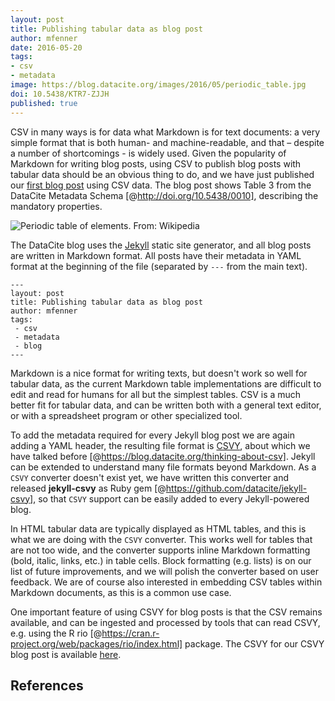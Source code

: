 ```yaml
---
layout: post
title: Publishing tabular data as blog post
author: mfenner
date: 2016-05-20
tags:
- csv
- metadata
image: https://blog.datacite.org/images/2016/05/periodic_table.jpg
doi: 10.5438/KTR7-ZJJH
published: true
---
```

CSV in many ways is for data what Markdown is for text documents: a very simple format that is both human- and machine-readable, and that – despite a number of shortcomings - is widely used. Given the popularity of Markdown for writing blog posts, using CSV to publish blog posts with tabular data should be an obvious thing to do, and we have just published our [first blog post](/datacite-mandatory-properties/) using CSV data. The blog post shows Table 3 from the DataCite Metadata Schema [@http://doi.org/10.5438/0010], describing the mandatory properties.

![Periodic table of elements. From: [Wikipedia](https://en.wikipedia.org/wiki/Periodic_table)](/images/2016/05/periodic_table.jpg)

The DataCite blog uses the [Jekyll](https://jekyllrb.com) static site generator, and all blog posts are written in Markdown format. All posts have their metadata in YAML format at the beginning of the file (separated by `---` from the main text).

```
---
layout: post
title: Publishing tabular data as blog post
author: mfenner
tags:
 - csv
 - metadata
 - blog
---
```

Markdown is a nice format for writing texts, but doesn't work so well for tabular data, as the current Markdown table implementations are difficult to edit and read for humans for all but the simplest tables. CSV is a much better fit for tabular data, and can be written both with a general text editor, or with a spreadsheet program or other specialized tool.

To add the metadata required for every Jekyll blog post we are again adding a YAML header, the resulting file format is [CSVY](http://csvy.org), about which we have talked before [@https://blog.datacite.org/thinking-about-csv]. Jekyll can be extended to understand many file formats beyond Markdown. As a `CSVY` converter doesn't exist yet, we have written this converter and released **jekyll-csvy** as Ruby gem [@https://github.com/datacite/jekyll-csvy], so that `CSVY` support can be easily added to every Jekyll-powered blog.

In HTML tabular data are typically displayed as HTML tables, and this is what we are doing with the `CSVY` converter. This works well for tables that are not too wide, and the converter supports inline Markdown formatting (bold, italic, links, etc.) in table cells. Block formatting (e.g. lists) is on our list of future improvements, and we will polish the converter based on user feedback. We are of course also interested in embedding CSV tables within Markdown documents, as this is a common use case.

One important feature of using CSVY for blog posts is that the CSV remains available, and can be ingested and processed by tools that can read CSVY, e.g. using the R rio [@https://cran.r-project.org/web/packages/rio/index.html] package. The CSVY for our CSVY blog post is available [here](https://github.com/datacite/blog/blob/master/_posts/2016-05-20-datacite-mandatory-properties.csvy).

## References
